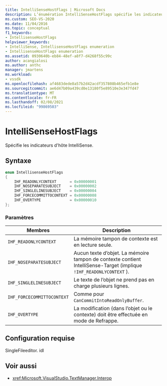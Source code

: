 ```yaml
---
title: IntelliSenseHostFlags | Microsoft Docs
description: L’énumération IntelliSenseHostFlags spécifie les indicateurs d’hôte IntelliSense. Cet article décrit les valeurs enum.
ms.custom: SEO-VS-2020
ms.date: 11/04/2016
ms.topic: conceptual
f1_keywords:
- IntellisenseHostFlags
helpviewer_keywords:
- IntelliSense, IntellisenseHostFlags enumeration
- IntellisenseHostFlags enumeration
ms.assetid: 0930640b-eb84-48ef-a8f7-d4268f55c99c
author: acangialosi
ms.author: anthc
manager: jmartens
ms.workload:
- vssdk
ms.openlocfilehash: af4683dede8a57b2d42acdf357808b465efb1e8e
ms.sourcegitcommit: ae6d47b09a439cd0e13180f5e89510e3e347fd47
ms.translationtype: MT
ms.contentlocale: fr-FR
ms.lasthandoff: 02/08/2021
ms.locfileid: "99869503"
---
```

# <a name="intellisensehostflags"></a>IntelliSenseHostFlags
Spécifie les indicateurs d'hôte IntelliSense.

## <a name="syntax"></a>Syntaxe

```cpp
enum IntellisenseHostFlags
{
    IHF_READONLYCONTEXT      = 0x00000001
    IHF_NOSEPARATESUBJECT    = 0x00000002
    IHF_SINGLELINESUBJECT    = 0x00000004
    IHF_FORCECOMMITTOCONTEXT = 0x00000008
    IHF_OVERTYPE             = 0x00000010
};
```

### <a name="parameters"></a>Paramètres

|Membres|Description|
|-------------|-----------------|
|`IHF_READONLYCONTEXT`|La mémoire tampon de contexte est en lecture seule.|
|`IHF_NOSEPARATESUBJECT`|Aucun texte d’objet. La mémoire tampon de contexte contient IntelliSense-Target (implique `!IHF_READONLYCONTEXT` ).|
|`IHF_SINGLELINESUBJECT`|Le texte de l’objet ne prend pas en charge plusieurs lignes.|
|`IHF_FORCECOMMITTOCONTEXT`|Comme pour `CanCommitIntoReadOnlyBuffer`.|
|`IHF_OVERTYPE`|La modification (dans l’objet ou le contexte) doit être effectuée en mode de Refrappe.|

## <a name="requirements"></a>Configuration requise
 SingleFileeditor. idl

## <a name="see-also"></a>Voir aussi
- <xref:Microsoft.VisualStudio.TextManager.Interop>
